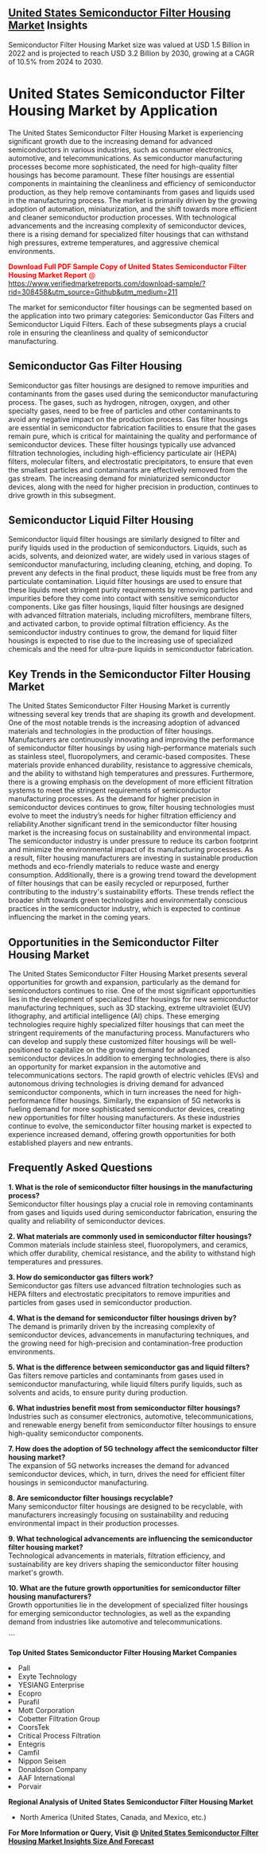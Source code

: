 <h2><a href="https://www.verifiedmarketreports.com/download-sample/?rid=308458&amp;utm_source=Github&amp;utm_medium=211" target="_blank">United States Semiconductor Filter Housing Market</a> Insights</h2><p>Semiconductor Filter Housing Market size was valued at USD 1.5 Billion in 2022 and is projected to reach USD 3.2 Billion by 2030, growing at a CAGR of 10.5% from 2024 to 2030.</p><p><h1>United States Semiconductor Filter Housing Market by Application</h1><p>The United States Semiconductor Filter Housing Market is experiencing significant growth due to the increasing demand for advanced semiconductors in various industries, such as consumer electronics, automotive, and telecommunications. As semiconductor manufacturing processes become more sophisticated, the need for high-quality filter housings has become paramount. These filter housings are essential components in maintaining the cleanliness and efficiency of semiconductor production, as they help remove contaminants from gases and liquids used in the manufacturing process. The market is primarily driven by the growing adoption of automation, miniaturization, and the shift towards more efficient and cleaner semiconductor production processes. With technological advancements and the increasing complexity of semiconductor devices, there is a rising demand for specialized filter housings that can withstand high pressures, extreme temperatures, and aggressive chemical environments. <p><span class=""><span style="color: #ff0000;"><strong>Download Full PDF Sample Copy of United States Semiconductor Filter Housing Market Report</strong> @ </span><a href="https://www.verifiedmarketreports.com/download-sample/?rid=308458&amp;utm_source=Github&amp;utm_medium=211" target="_blank">https://www.verifiedmarketreports.com/download-sample/?rid=308458&amp;utm_source=Github&amp;utm_medium=211</a></span></p> The market for semiconductor filter housings can be segmented based on the application into two primary categories: Semiconductor Gas Filters and Semiconductor Liquid Filters. Each of these subsegments plays a crucial role in ensuring the cleanliness and quality of semiconductor manufacturing. <h2>Semiconductor Gas Filter Housing</h2><p>Semiconductor gas filter housings are designed to remove impurities and contaminants from the gases used during the semiconductor manufacturing process. The gases, such as hydrogen, nitrogen, oxygen, and other specialty gases, need to be free of particles and other contaminants to avoid any negative impact on the production process. Gas filter housings are essential in semiconductor fabrication facilities to ensure that the gases remain pure, which is critical for maintaining the quality and performance of semiconductor devices. These filter housings typically use advanced filtration technologies, including high-efficiency particulate air (HEPA) filters, molecular filters, and electrostatic precipitators, to ensure that even the smallest particles and contaminants are effectively removed from the gas stream. The increasing demand for miniaturized semiconductor devices, along with the need for higher precision in production, continues to drive growth in this subsegment. <h2>Semiconductor Liquid Filter Housing</h2><p>Semiconductor liquid filter housings are similarly designed to filter and purify liquids used in the production of semiconductors. Liquids, such as acids, solvents, and deionized water, are widely used in various stages of semiconductor manufacturing, including cleaning, etching, and doping. To prevent any defects in the final product, these liquids must be free from any particulate contamination. Liquid filter housings are used to ensure that these liquids meet stringent purity requirements by removing particles and impurities before they come into contact with sensitive semiconductor components. Like gas filter housings, liquid filter housings are designed with advanced filtration materials, including microfilters, membrane filters, and activated carbon, to provide optimal filtration efficiency. As the semiconductor industry continues to grow, the demand for liquid filter housings is expected to rise due to the increasing use of specialized chemicals and the need for ultra-pure liquids in semiconductor fabrication. <h2>Key Trends in the Semiconductor Filter Housing Market</h2><p>The United States Semiconductor Filter Housing Market is currently witnessing several key trends that are shaping its growth and development. One of the most notable trends is the increasing adoption of advanced materials and technologies in the production of filter housings. Manufacturers are continuously innovating and improving the performance of semiconductor filter housings by using high-performance materials such as stainless steel, fluoropolymers, and ceramic-based composites. These materials provide enhanced durability, resistance to aggressive chemicals, and the ability to withstand high temperatures and pressures. Furthermore, there is a growing emphasis on the development of more efficient filtration systems to meet the stringent requirements of semiconductor manufacturing processes. As the demand for higher precision in semiconductor devices continues to grow, filter housing technologies must evolve to meet the industry’s needs for higher filtration efficiency and reliability.Another significant trend in the semiconductor filter housing market is the increasing focus on sustainability and environmental impact. The semiconductor industry is under pressure to reduce its carbon footprint and minimize the environmental impact of its manufacturing processes. As a result, filter housing manufacturers are investing in sustainable production methods and eco-friendly materials to reduce waste and energy consumption. Additionally, there is a growing trend toward the development of filter housings that can be easily recycled or repurposed, further contributing to the industry's sustainability efforts. These trends reflect the broader shift towards green technologies and environmentally conscious practices in the semiconductor industry, which is expected to continue influencing the market in the coming years. <h2>Opportunities in the Semiconductor Filter Housing Market</h2><p>The United States Semiconductor Filter Housing Market presents several opportunities for growth and expansion, particularly as the demand for semiconductors continues to rise. One of the most significant opportunities lies in the development of specialized filter housings for new semiconductor manufacturing techniques, such as 3D stacking, extreme ultraviolet (EUV) lithography, and artificial intelligence (AI) chips. These emerging technologies require highly specialized filter housings that can meet the stringent requirements of the manufacturing process. Manufacturers who can develop and supply these customized filter housings will be well-positioned to capitalize on the growing demand for advanced semiconductor devices.In addition to emerging technologies, there is also an opportunity for market expansion in the automotive and telecommunications sectors. The rapid growth of electric vehicles (EVs) and autonomous driving technologies is driving demand for advanced semiconductor components, which in turn increases the need for high-performance filter housings. Similarly, the expansion of 5G networks is fueling demand for more sophisticated semiconductor devices, creating new opportunities for filter housing manufacturers. As these industries continue to evolve, the semiconductor filter housing market is expected to experience increased demand, offering growth opportunities for both established players and new entrants. <h2>Frequently Asked Questions</h2><p><strong>1. What is the role of semiconductor filter housings in the manufacturing process?</strong><br>Semiconductor filter housings play a crucial role in removing contaminants from gases and liquids used during semiconductor fabrication, ensuring the quality and reliability of semiconductor devices.</p><p><strong>2. What materials are commonly used in semiconductor filter housings?</strong><br>Common materials include stainless steel, fluoropolymers, and ceramics, which offer durability, chemical resistance, and the ability to withstand high temperatures and pressures.</p><p><strong>3. How do semiconductor gas filters work?</strong><br>Semiconductor gas filters use advanced filtration technologies such as HEPA filters and electrostatic precipitators to remove impurities and particles from gases used in semiconductor production.</p><p><strong>4. What is the demand for semiconductor filter housings driven by?</strong><br>The demand is primarily driven by the increasing complexity of semiconductor devices, advancements in manufacturing techniques, and the growing need for high-precision and contamination-free production environments.</p><p><strong>5. What is the difference between semiconductor gas and liquid filters?</strong><br>Gas filters remove particles and contaminants from gases used in semiconductor manufacturing, while liquid filters purify liquids, such as solvents and acids, to ensure purity during production.</p><p><strong>6. What industries benefit most from semiconductor filter housings?</strong><br>Industries such as consumer electronics, automotive, telecommunications, and renewable energy benefit from semiconductor filter housings to ensure high-quality semiconductor components.</p><p><strong>7. How does the adoption of 5G technology affect the semiconductor filter housing market?</strong><br>The expansion of 5G networks increases the demand for advanced semiconductor devices, which, in turn, drives the need for efficient filter housings in semiconductor manufacturing.</p><p><strong>8. Are semiconductor filter housings recyclable?</strong><br>Many semiconductor filter housings are designed to be recyclable, with manufacturers increasingly focusing on sustainability and reducing environmental impact in their production processes.</p><p><strong>9. What technological advancements are influencing the semiconductor filter housing market?</strong><br>Technological advancements in materials, filtration efficiency, and sustainability are key drivers shaping the semiconductor filter housing market's growth.</p><p><strong>10. What are the future growth opportunities for semiconductor filter housing manufacturers?</strong><br>Growth opportunities lie in the development of specialized filter housings for emerging semiconductor technologies, as well as the expanding demand from industries like automotive and telecommunications.</p>```</p><p><strong>Top United States Semiconductor Filter Housing Market Companies</strong></p><div data-test-id=""><p><li>Pall</li><li> Exyte Technology</li><li> YESIANG Enterprise</li><li> Ecopro</li><li> Purafil</li><li> Mott Corporation</li><li> Cobetter Filtration Group</li><li> CoorsTek</li><li> Critical Process Filtration</li><li> Entegris</li><li> Camfil</li><li> Nippon Seisen</li><li> Donaldson Company</li><li> AAF International</li><li> Porvair</li></p><div><strong>Regional Analysis of&nbsp;United States Semiconductor Filter Housing Market</strong></div><ul><li dir="ltr"><p dir="ltr">North America&nbsp;(United States, Canada, and Mexico, etc.)</p></li></ul><p><strong>For More Information or Query, Visit @&nbsp;</strong><strong><a href="https://www.verifiedmarketreports.com/product/semiconductor-filter-housing-market/?utm_source=Github&amp;utm_medium=211" target="_blank">United States Semiconductor Filter Housing Market Insights Size And Forecast</a></strong></p></div>
